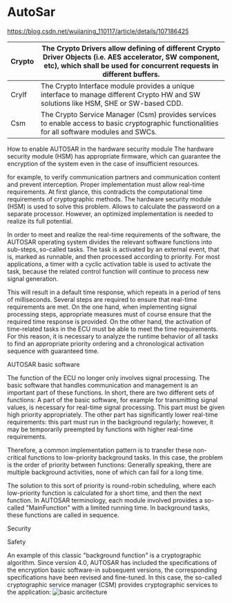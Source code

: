 # AutoSar

https://blog.csdn.net/wujianing_110117/article/details/107186425

|Crypto |The Crypto Drivers allow defining of different Crypto Driver Objects (i.e. AES accelerator, SW component, etc), which shall be used for concurrent requests in different buffers.
------- |-------------
| CryIf |	The Crypto Interface module provides a unique interface to manage different Crypto HW and SW solutions like HSM, SHE or SW-based CDD.
| Csm |	The Crypto Service Manager (Csm) provides services to enable access to basic cryptographic functionalities for all software modules and SWCs.


How to enable AUTOSAR in the hardware security module
The hardware security module (HSM) has appropriate firmware, which can guarantee the encryption of the system even in the case of insufficient resources.



for example, to verify communication partners and communication content and prevent interception. Proper implementation must allow real-time requirements. At first glance, this contradicts the computational time requirements of cryptographic methods. The hardware security module (HSM) is used to solve this problem. Allows to calculate the password on a separate processor. However, an optimized implementation is needed to realize its full potential.

In order to meet and realize the real-time requirements of the software, the AUTOSAR operating system divides the relevant software functions into sub-steps, so-called tasks. The task is activated by an external event, that is, marked as runnable, and then processed according to priority. For most applications, a timer with a cyclic activation table is used to activate the task, because the related control function will continue to process new signal generation. 

This will result in a default time response, which repeats in a period of tens of milliseconds. Several steps are required to ensure that real-time requirements are met. On the one hand, when implementing signal processing steps, appropriate measures must of course ensure that the required time response is provided. On the other hand, the activation of time-related tasks in the ECU must be able to meet the time requirements. For this reason, it is necessary to analyze the runtime behavior of all tasks to find an appropriate priority ordering and a chronological activation sequence with guaranteed time.

AUTOSAR basic software

The function of the ECU no longer only involves signal processing. The basic software that handles communication and management is an important part of these functions.  In short, 
there are two different sets of functions: 
A part of the basic software, for example for transmitting signal values, is necessary for real-time signal processing. This part must be given high priority appropriately. 
The other part has significantly lower real-time requirements: this part must run in the background regularly; however, it may be temporarily preempted by functions with higher real-time requirements.

Therefore, a common implementation pattern is to transfer these non-critical functions to low-priority background tasks. In this case, the problem is the order of priority between functions: Generally speaking, there are multiple background activities, none of which can fail for a long time. 

The solution to this sort of priority is round-robin scheduling, where each low-priority function is calculated for a short time, and then the next function. In AUTOSAR terminology, each module involved provides a so-called "MainFunction" with a limited running time. In background tasks, these functions are called in sequence.

Security

Safety

An example of this classic "background function" is a cryptographic algorithm. Since version 4.0, AUTOSAR has included the specifications of the encryption basic software-in subsequent versions, the corresponding specifications have been revised and fine-tuned. In this case, the so-called cryptographic service manager (CSM) provides cryptographic services to the application: 
 ![basic arcitecture](file:///home/shivaprasad/Pictures/autosar_csm.png)
